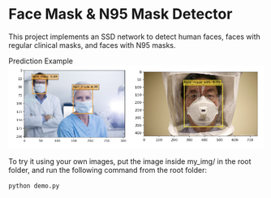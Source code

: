 # Face Mask & N95 Mask Detector
This project implements an SSD network to detect human faces, faces with regular clinical masks, and faces with N95 masks. 

Prediction Example
![image](mask.png)

To try it using your own images, put the image inside my_img/ in the root folder, and run the following command from the root folder:
```
python demo.py
```